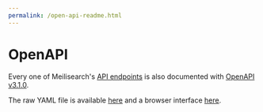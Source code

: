 ```yaml
---
permalink: /open-api-readme.html
---
```


# OpenAPI

Every one of Meilisearch's [API endpoints](/reference/api) is also documented with [OpenAPI v3.1.0](http://spec.openapis.org/oas/v3.1.0).

The raw YAML file is available [here](https://bump.sh/doc/meilisearch.yaml) and a browser interface [here](https://bump.sh/doc/meilisearch).
